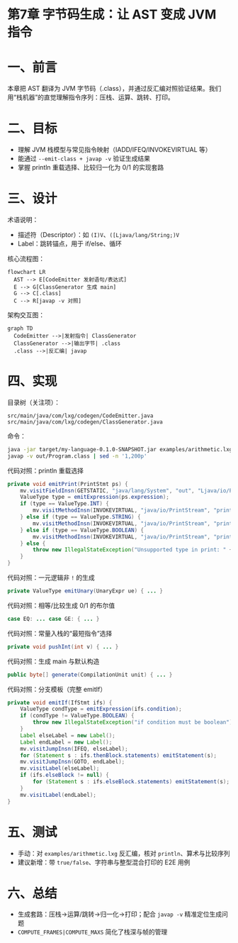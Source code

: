 # 第7章 字节码生成：让 AST 变成 JVM 指令

# 一、前言

本章把 AST 翻译为 JVM 字节码（.class），并通过反汇编对照验证结果。我们用“栈机器”的直觉理解指令序列：压栈、运算、跳转、打印。

# 二、目标

- 理解 JVM 栈模型与常见指令映射（IADD/IFEQ/INVOKEVIRTUAL 等）
- 能通过 `--emit-class + javap -v` 验证生成结果
- 掌握 println 重载选择、比较归一化为 0/1 的实现套路

# 三、设计

术语说明：

- 描述符（Descriptor）：如 `(I)V`、`([Ljava/lang/String;)V`
- Label：跳转锚点，用于 if/else、循环

核心流程图：

```mermaid
flowchart LR
  AST --> E[CodeEmitter 发射语句/表达式]
  E --> G[ClassGenerator 生成 main]
  G --> C[.class]
  C --> R[javap -v 对照]
```

架构交互图：

```mermaid
graph TD
  CodeEmitter -->|发射指令| ClassGenerator
  ClassGenerator -->|输出字节| .class
  .class -->|反汇编| javap
```

# 四、实现

目录树（关注项）：

```text
src/main/java/com/lxg/codegen/CodeEmitter.java
src/main/java/com/lxg/codegen/ClassGenerator.java
```

命令：

```bash
java -jar target/my-language-0.1.0-SNAPSHOT.jar examples/arithmetic.lxg --emit-class=out/Program.class
javap -v out/Program.class | sed -n '1,200p'
```

代码对照：println 重载选择

```74:86:src/main/java/com/lxg/codegen/CodeEmitter.java
private void emitPrint(PrintStmt ps) {
    mv.visitFieldInsn(GETSTATIC, "java/lang/System", "out", "Ljava/io/PrintStream;");
    ValueType type = emitExpression(ps.expression);
    if (type == ValueType.INT) {
        mv.visitMethodInsn(INVOKEVIRTUAL, "java/io/PrintStream", "println", "(I)V", false);
    } else if (type == ValueType.STRING) {
        mv.visitMethodInsn(INVOKEVIRTUAL, "java/io/PrintStream", "println", "(Ljava/lang/String;)V", false);
    } else if (type == ValueType.BOOLEAN) {
        mv.visitMethodInsn(INVOKEVIRTUAL, "java/io/PrintStream", "println", "(Z)V", false);
    } else {
        throw new IllegalStateException("Unsupported type in print: " + type);
    }
}
```

代码对照：一元逻辑非 `!` 的生成

```178:201:src/main/java/com/lxg/codegen/CodeEmitter.java
private ValueType emitUnary(UnaryExpr ue) { ... }
```

代码对照：相等/比较生成 0/1 的布尔值

```229:257:src/main/java/com/lxg/codegen/CodeEmitter.java
case EQ: ... case GE: { ... }
```

代码对照：常量入栈的“最短指令”选择

```263:284:src/main/java/com/lxg/codegen/CodeEmitter.java
private void pushInt(int v) { ... }
```

代码对照：生成 main 与默认构造

```23:53:src/main/java/com/lxg/codegen/ClassGenerator.java
public byte[] generate(CompilationUnit unit) { ... }
```

代码对照：分支模板（完整 emitIf）

```53:68:src/main/java/com/lxg/codegen/CodeEmitter.java
private void emitIf(IfStmt ifs) {
    ValueType condType = emitExpression(ifs.condition);
    if (condType != ValueType.BOOLEAN) {
        throw new IllegalStateException("if condition must be boolean");
    }
    Label elseLabel = new Label();
    Label endLabel = new Label();
    mv.visitJumpInsn(IFEQ, elseLabel);
    for (Statement s : ifs.thenBlock.statements) emitStatement(s);
    mv.visitJumpInsn(GOTO, endLabel);
    mv.visitLabel(elseLabel);
    if (ifs.elseBlock != null) {
        for (Statement s : ifs.elseBlock.statements) emitStatement(s);
    }
    mv.visitLabel(endLabel);
}
```

# 五、测试

- 手动：对 `examples/arithmetic.lxg` 反汇编，核对 `println`、算术与比较序列
- 建议新增：带 `true/false`、字符串与整型混合打印的 E2E 用例

# 六、总结

- 生成套路：压栈→运算/跳转→归一化→打印；配合 `javap -v` 精准定位生成问题
- `COMPUTE_FRAMES|COMPUTE_MAXS` 简化了栈深与帧的管理 